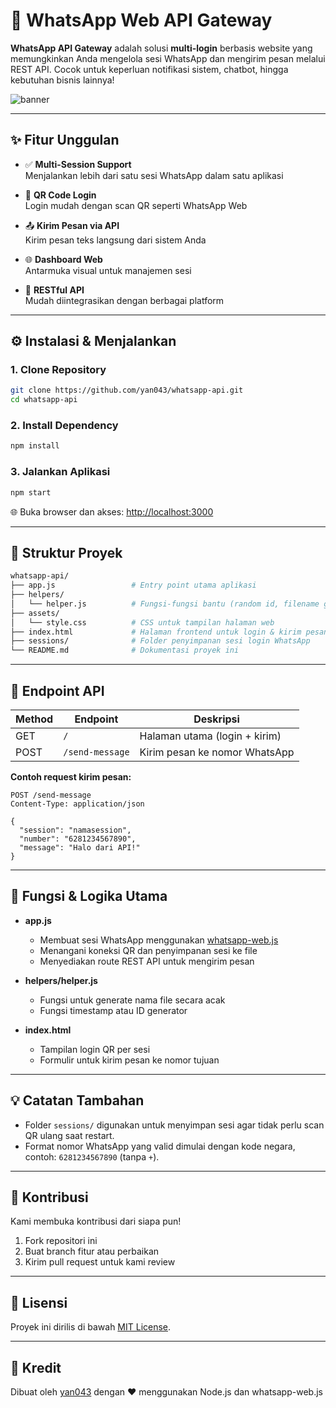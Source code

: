 # 📱 WhatsApp Web API Gateway

**WhatsApp API Gateway** adalah solusi **multi-login** berbasis website yang memungkinkan Anda mengelola sesi WhatsApp dan mengirim pesan melalui REST API. Cocok untuk keperluan notifikasi sistem, chatbot, hingga kebutuhan bisnis lainnya!

![banner](https://user-images.githubusercontent.com/10343216/128694250-498be648-1981-4e0c-a8d2-02281b4f2ff5.png)

---

## ✨ Fitur Unggulan

- ✅ **Multi-Session Support**  
  Menjalankan lebih dari satu sesi WhatsApp dalam satu aplikasi

- 📱 **QR Code Login**  
  Login mudah dengan scan QR seperti WhatsApp Web

- 📤 **Kirim Pesan via API**  
  Kirim pesan teks langsung dari sistem Anda

- 🌐 **Dashboard Web**  
  Antarmuka visual untuk manajemen sesi

- 🔌 **RESTful API**  
  Mudah diintegrasikan dengan berbagai platform

---

## ⚙️ Instalasi & Menjalankan

### 1. Clone Repository

```bash
git clone https://github.com/yan043/whatsapp-api.git
cd whatsapp-api
```

### 2. Install Dependency

```bash
npm install
```

### 3. Jalankan Aplikasi

```bash
npm start
```

🌐 Buka browser dan akses: [http://localhost:3000](http://localhost:3000)

---

## 🧠 Struktur Proyek

```bash
whatsapp-api/
├── app.js                 # Entry point utama aplikasi
├── helpers/
│   └── helper.js          # Fungsi-fungsi bantu (random id, filename generator)
├── assets/
│   └── style.css          # CSS untuk tampilan halaman web
├── index.html             # Halaman frontend untuk login & kirim pesan
├── sessions/              # Folder penyimpanan sesi login WhatsApp
└── README.md              # Dokumentasi proyek ini
```

---

## 🔌 Endpoint API

| Method | Endpoint            | Deskripsi                        |
|--------|---------------------|----------------------------------|
| GET    | `/`                 | Halaman utama (login + kirim)    |
| POST   | `/send-message`     | Kirim pesan ke nomor WhatsApp    |

**Contoh request kirim pesan:**

```http
POST /send-message
Content-Type: application/json

{
  "session": "namasession",
  "number": "6281234567890",
  "message": "Halo dari API!"
}
```

---

## 🧪 Fungsi & Logika Utama

- **app.js**
  - Membuat sesi WhatsApp menggunakan [whatsapp-web.js](https://github.com/pedroslopez/whatsapp-web.js)
  - Menangani koneksi QR dan penyimpanan sesi ke file
  - Menyediakan route REST API untuk mengirim pesan

- **helpers/helper.js**
  - Fungsi untuk generate nama file secara acak
  - Fungsi timestamp atau ID generator

- **index.html**
  - Tampilan login QR per sesi
  - Formulir untuk kirim pesan ke nomor tujuan

---

## 💡 Catatan Tambahan

- Folder `sessions/` digunakan untuk menyimpan sesi agar tidak perlu scan QR ulang saat restart.
- Format nomor WhatsApp yang valid dimulai dengan kode negara, contoh: `6281234567890` (tanpa `+`).

---

## 🙌 Kontribusi

Kami membuka kontribusi dari siapa pun!

1. Fork repositori ini
2. Buat branch fitur atau perbaikan
3. Kirim pull request untuk kami review

---

## 📄 Lisensi

Proyek ini dirilis di bawah [MIT License](LICENSE).

---

## 🤝 Kredit

Dibuat oleh [yan043](https://github.com/yan043) dengan ❤️ menggunakan Node.js dan whatsapp-web.js
